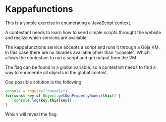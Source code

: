# Kappafunctions
This is a simple exercise in enumerating a JavaScript context.

A contestant needs to learn how to send simple scripts throught the website and realize which services are available.

The kappafunctions service accepts a script and runs it through a Goja VM. In this case there are no libraries available other than "console". Which allows the contestant to run a script and get output from the VM. 

The flag can be found in a global variable, so a contestant needs to find a way to enumerate all objects in the global context.

One possible solution is the following

```js
console = require("console")
for(const key of Object.getOwnPropertyNames(this)) {
    console.log(key,this[key])
}
```

Which will reveal the flag.